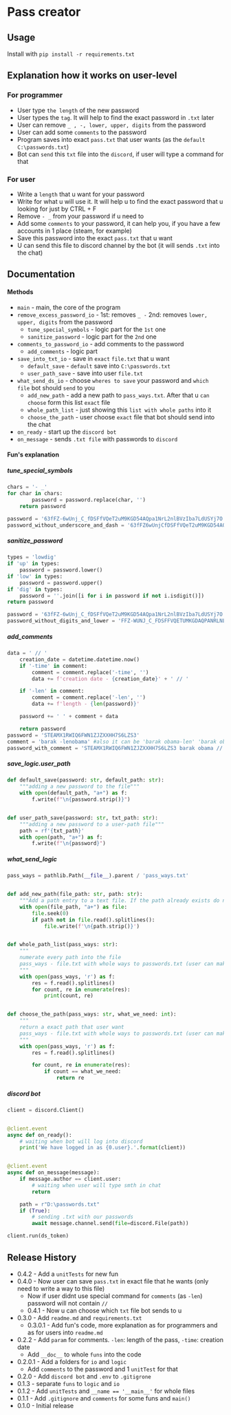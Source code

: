 # Pass creator
## Usage
Install with `pip install -r requirements.txt`
## Explanation how it works on user-level
### For programmer
* User type `the length` of the new password
* User types the `tag`. It will help to find the exact password in `.txt` later
* User can remove `_ , -, lower, upper, digits` from the password
* User can add some `comments` to the password
* Program saves into exact `pass.txt` that user wants (as the `default` `C:\passwords.txt`)
* Bot can `send` this `txt` file into the `discord`, if user will type a command for that


### For user 
* Write a `length` that u want for your password
* Write for what u will use it. It will help u to find the exact password that u looking for just by CTRL + F
* Remove `- _` from your password if u need to
* Add some `comments` to your password, it can help you, if you have a few accounts in 1 place (steam, for example)
* Save this password into the exact `pass.txt` that u want
* U can send this file to discord channel by the bot (it will sends `.txt` into the chat)


## Documentation

#### Methods
* `main` - main, the core of the program
* `remove_excess_password_io` - 1st: removes `_ -` 2nd: removes `lower, upper, digits` from the password
    * `tune_special_symbols` - logic part for the `1st` one
    * `sanitize_password` - logic part for the `2nd` one
* `comments_to_password_io` - add comments to the password
    * `add_comments` - logic part
* `save_into_txt_io` - save in `exact` `file.txt` that u want
    * `default_save` - `default` save into `C:\passwords.txt`
    * `user_path_save` - save into user `file.txt`
* `what_send_ds_io` - choose `wheres to save` your password and `which file` bot should `send` to you
    * `add_new_path` - add a new path to `pass_ways.txt`. After that u `can choose` form this list `exact` file
    * `whole_path_list` - just showing this `list with whole paths` into it
    * `choose_the_path` - user choose `exact` file that bot should send into the chat
* `on_ready` - start up the `discord bot`
* `on_message` - sends `.txt file` with passwords to `discord`

#### Fun's explanation
##### tune_special_symbols
```py
chars = '- _'
for char in chars:
        password = password.replace(char, '')
    return password

password = '63fFZ-6wUnj_C_fDSFfVQeT2uM9KGD54AQpa1NrL2nlBVzIba7LdUSYj7O'
password_without_underscore_and_dash = '63fFZ6wUnjCfDSFfVQeT2uM9KGD54AQpa1NrL2nlBVzIba7LdUSYj7O'
```
##### sanitize_password
```py
types = 'lowdig'
if 'up' in types:
    password = password.lower()
if 'low' in types:
    password = password.upper()
if 'dig' in types:
    password = ''.join([i for i in password if not i.isdigit()])
return password

password = '63fFZ-6wUnj_C_fDSFfVQeT2uM9KGD54AQpa1NrL2nlBVzIba7LdUSYj7O'
password_without_digits_and_lower = 'FFZ-WUNJ_C_FDSFFVQETUMKGDAQPANRLNLBVZIBALDUSYJO'
```
##### add_comments
```py
data = ' // '
    creation_date = datetime.datetime.now()
    if '-time' in comment:
        comment = comment.replace('-time', '')
        data += f'creation date - {creation_date}' + ' // '

    if '-len' in comment:
        comment = comment.replace('-len', '')
        data += f'length - {len(password)}'

    password += ' ' + comment + data

    return password
password = 'STEAMX1RWIQ6FWN1ZJZXXHH7S6LZS3'
comment = 'barak -lenobama' #also it can be 'barak obama-len' 'barak obama -len' etc
password_with_comment = 'STEAMX1RWIQ6FWN1ZJZXXHH7S6LZS3 barak obama // length - 30'
```
##### save_logic.user_path
```py
def default_save(password: str, default_path: str):
    """adding a new password to the file"""
    with open(default_path, "a+") as f:
        f.write(f"\n{password.strip()}")


def user_path_save(password: str, txt_path: str):
    """adding a new password to a user-path file"""
    path = rf'{txt_path}'
    with open(path, "a+") as f:
        f.write(f"\n{password}")
```
##### what_send_logic
```py
pass_ways = pathlib.Path(__file__).parent / 'pass_ways.txt'


def add_new_path(file_path: str, path: str):
    """Add a path entry to a text file. If the path already exists do nothing."""
    with open(file_path, "a+") as file:
        file.seek(0)
        if path not in file.read().splitlines():
            file.write(f'\n{path.strip()}')


def whole_path_list(pass_ways: str):
    """
    numerate every path into the file
    pass_ways - file.txt with whole ways to passwords.txt (user can make a few)
    """
    with open(pass_ways, 'r') as f:
        res = f.read().splitlines()
        for count, re in enumerate(res):
            print(count, re)


def choose_the_path(pass_ways: str, what_we_need: int):
    """
    return a exact path that user want
    pass_ways - file.txt with whole ways to passwords.txt (user can make a few)
    """
    with open(pass_ways, 'r') as f:
        res = f.read().splitlines()

        for count, re in enumerate(res):
            if count == what_we_need:
                return re
```
##### discord bot
```py
client = discord.Client()


@client.event
async def on_ready():
    # waiting when bot will log into discord
    print('We have logged in as {0.user}.'.format(client))


@client.event
async def on_message(message):
    if message.author == client.user:
        # waiting when user will type smth in chat
        return

    path = r"D:\passwords.txt"
    if (True):
        # sending .txt with our passwords
        await message.channel.send(file=discord.File(path))

client.run(ds_token)
```
## Release History
* 0.4.2 - Add a `unitTests` for new fun
* 0.4.0 - Now user can save `pass.txt` in exact file that he wants (only need to write a way to this file)
    * Now if user didnt use special command for `comments` (as `-len`) password will not contain `//`
    * 0.4.1 - Now u can choose which `txt` file bot sends to u
* 0.3.0 - Add `readme.md` and `requirements.txt`
    * 0.3.0.1 - Add fun's code, more explanation as for programmers and as for users into `readme.md`
* 0.2.2 - Add `param` for comments. `-len`: length of the pass, `-time`: creation date
    * Add `__doc__` to whole `funs` into the code
* 0.2.0.1 - Add a folders for `io` and `logic`
    * Add `comments` to the password and 1 `unitTest` for that
* 0.2.0 - Add `discord bot` and `.env` to `.gitigrone`
* 0.1.3 - separate `funs` to `logic` and `io`
* 0.1.2 - Add `unitTests` and `__name == '__main__'` for whole files
* 0.1.1 - Add `.gitignore` and `comments` for some funs and `main()`
* 0.1.0 - Initial release

